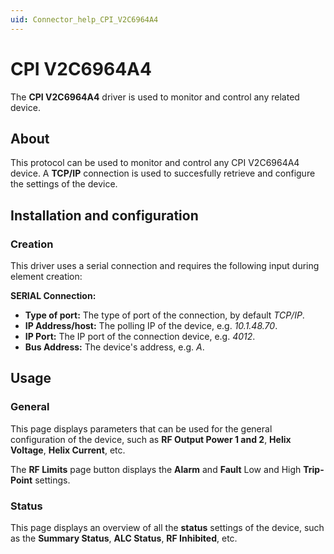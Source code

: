 ```yaml
---
uid: Connector_help_CPI_V2C6964A4
---
```


# CPI V2C6964A4

The **CPI V2C6964A4** driver is used to monitor and control any related device.

## About

This protocol can be used to monitor and control any CPI V2C6964A4 device. A **TCP/IP** connection is used to succesfully retrieve and configure the settings of the device.

## Installation and configuration

### Creation

This driver uses a serial connection and requires the following input during element creation:

**SERIAL Connection:**

- **Type of port:** The type of port of the connection, by default *TCP/IP*.
- **IP Address/host:** The polling IP of the device, e.g. *10.1.48.70*.
- **IP Port:** The IP port of the connection device, e.g. *4012*.
- **Bus Address:** The device's address, e.g. *A*.

## Usage

### General

This page displays parameters that can be used for the general configuration of the device, such as **RF Output Power 1 and 2**, **Helix Voltage**, **Helix Current**, etc.

The **RF Limits** page button displays the **Alarm** and **Fault** Low and High **Trip-Point** settings.

### Status

This page displays an overview of all the **status** settings of the device, such as the **Summary Status**, **ALC Status**, **RF Inhibited**, etc.
